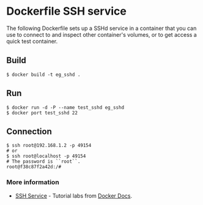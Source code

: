 # Dockerfile SSH service
The following Dockerfile sets up a SSHd service in a container that you can use to connect to and inspect other container's volumes, or to get access a quick test container.

## Build
```
$ docker build -t eg_sshd .
```

## Run
```
$ docker run -d -P --name test_sshd eg_sshd
$ docker port test_sshd 22
```

## Connection
```
$ ssh root@192.168.1.2 -p 49154
# or
$ ssh root@localhost -p 49154
# The password is ``root``.
root@f38c87f2a42d:/#
```

### More information
* [SSH Service](https://docs.docker.com/engine/examples/running_ssh_service/) - Tutorial labs from [Docker Docs](https://docs.docker.com/).
